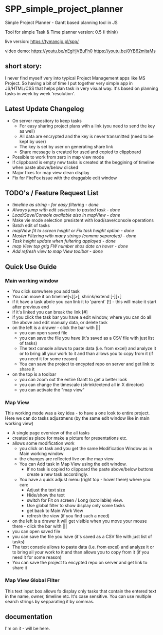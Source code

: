 # SPP_simple_project_planner
Simple Project Planner - Gantt based planning tool in JS

Tool for simple Task & Time planner 
version: 0.5 (I think)

live version: https://tymancjo.pl/spp/

video demo: 
https://youtu.be/nEgHjVBuFh0
https://youtu.be/0YB62mltaMs

## short story:

I never find myself very into typical Project Management apps like MS Project. So having a bit of time I put together very simple app in JS/HTML/CSS that helps plan task in very visual way. It's based on planning tasks in week by week 'resolution'.

## Latest Update Changelog
+ On server repository to keep tasks
  + For easy sharing project plans with a link (you need to send the key as well)
  + All data are encrypted and the key is never transmitted (need to be kept by user)
  + The key is set by user on generating share link
  + Share message is created for used and copied to clippboard
+ Possible to work from zero in map view mode
+ If clippboard is empty new tasks is created at the beggining of timeline when paste above/below clicked
+ Major fixes for map view clean display
+ Fix for FireFox issue with the draggable edit window

 

## TODO's / Feature Request List
+ *timeline as string - for easy filtering - done*
+ *Always jump with edit selection to pasted task - done*
+ *Load/Save/Console available also in mapView - done*
+ Make vie mode selection presistent with load/save/console operations
+ Batch edit of tasks
+ *mapView fit to screen height or Fix task height option -  done*
+ *Master Filtering with many strings (comma separated) - done*
+ *Task height update when fultering applayed - done*
+ *map View top grig FW number shos date on hover - done*
+ *Add refresh view to map View toolbar - done*

## Quick Use Guide
### Main working window
+ You click somwhere you add task
+ You can move it on timeline[<][>], shrink/extend [-][+]
+ if it have a task abole you can link it to 'parent' [!] - this will make it start after previous end
+ if it's linked you can break the link [#]
+ if you click the task bar you have a edit window, where you can do all the above and edit manualy data, or delete task
+ on the left is a drawer - click the bar with |||
  + you can open saved file
  + you can save the file you have (it's saved as a CSV file with just list of tasks)
  + The text console allows to paste data (i.e. from excel) and analyze it or to bring all your work to it and than allows you to copy from it (if you need it for some reason)
  + You can save the project to encypted repo on server and get link to share it
+ on the top is a toolbar
  + you can zoom out the entire Gantt to get a better look
  + you can change the timescale (shrink/extend all in X directon)
  + you can activate the "map view"

### Map View
This working mode was a key idea - to have a one look to entire project. Here we can do tasks adjustmens (by the same edit window like in main working view)
+ A single page overview of the all tasks
+ created as place for make a picture for presentations etc.
+ allows some modification work
  + you click on task and you get the same Modification Window as in Main working window
  + the changes are reflected live on the map view
  + You can Add task in Map View using the edit window.
    + If no task is copied to clippoard the paste above/below buttons create a new task accordingly.
  + You have a quick adjust menu (right top - hover there) where you can:
    - Adjust the text size
    - Hide/show the text
    - switch for Fit on screen / Long (scrollable) view.
    - Use global filter to show display only some tasks
    - get back to Main Work View
    - refresh the view (if you find such a need)
+ on the left is a drawer it will get visible when you move your mouse there - click the bar with |||
 + you can open saved file
 + you can save the file you have (it's saved as a CSV file with just list of tasks)
 + The text console allows to paste data (i.e. from excel) and analyze it or to bring all your work to it and than allows you to copy from it (if you need it for some reason)
 + You can save the project to encypted repo on server and get link to share it

### Map View Global FIlter

This text input box allows fo display only tasks that contain the entered text in the name, owner, timeline etc.
It's case sensitive. 
You can use multiple search strings by sepparating it by commas.



## documentation
I'm on it - will be here.
